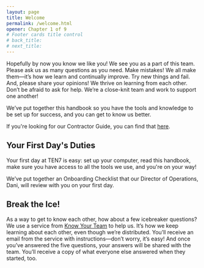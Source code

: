 ```yaml
---
layout: page
title: Welcome
permalink: /welcome.html
opener: Chapter 1 of 9
# Footer cards title control
# back_title:
# next_title: 
---
```


Hopefully by now you know we like you! We see you as a part of this team. Please ask us as many questions as you need. Make mistakes! We all make them—it’s how we learn and continually improve. Try new things and fail. And, please share your opinions! We thrive on learning from each other. Don’t be afraid to ask for help. We’re a close-knit team and work to support one another!

We’ve put together this handbook so you have the tools and knowledge to be set up for success, and you can get to know us better.

If you're looking for our Contractor Guide, you can find that [here](https://contractor.ten7.com/). 

## Your First Day's Duties

Your first day at TEN7 is easy: set up your computer, read this handbook, make sure you have access to all the tools we use, and you're on your way!

We’ve put together an Onboarding Checklist that our Director of Operations, Dani, will review with you on your first day.

## Break the Ice!

As a way to get to know each other, how about a few icebreaker questions? We use a service from [Know Your Team](https://knowyourteam.com/) to help us. It’s how we keep learning about each other, even though we’re distributed. You’ll receive an email from the service with instructions—don’t worry, it’s easy! And once you’ve answered the five questions, your answers will be shared with the team. You’ll receive a copy of what everyone else answered when they started, too.